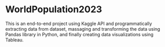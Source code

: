 # WorldPopulation2023
This is an end-to-end project using Kaggle API and programmatically extracting data from dataset, massaging and transforming the data using Pandas library in Python, and finally creating data visualizations using Tableau.
